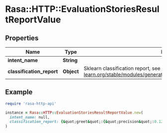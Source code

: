 # Rasa::HTTP::EvaluationStoriesResultReportValue

## Properties

| Name | Type | Description | Notes |
| ---- | ---- | ----------- | ----- |
| **intent_name** | **String** |  | [optional] |
| **classification_report** | **Object** | Sklearn classification report, see https://scikit-learn.org/stable/modules/generated/sklearn.metrics.classification_report.html | [optional] |

## Example

```ruby
require 'rasa-http-api'

instance = Rasa::HTTP::EvaluationStoriesResultReportValue.new(
  intent_name: null,
  classification_report: {&quot;greet&quot;:{&quot;precision&quot;:0.123,&quot;recall&quot;:0.456,&quot;f1-score&quot;:0.12,&quot;support&quot;:100,&quot;confused_with&quot;:{&quot;chitchat&quot;:3,&quot;nlu_fallback&quot;:5}},&quot;micro avg&quot;:{&quot;precision&quot;:0.123,&quot;recall&quot;:0.456,&quot;f1-score&quot;:0.12,&quot;support&quot;:100},&quot;macro avg&quot;:{&quot;precision&quot;:0.123,&quot;recall&quot;:0.456,&quot;f1-score&quot;:0.12,&quot;support&quot;:100},&quot;weightedq avg&quot;:{&quot;precision&quot;:0.123,&quot;recall&quot;:0.456,&quot;f1-score&quot;:0.12,&quot;support&quot;:100}}
)
```

